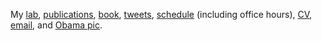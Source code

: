 My 
[lab](https://meclab.org),
[publications](https://scholar.google.com/citations?user=Dj-kPasAAAAJ&hl=en&oi=ao),
[book](https://www.amazon.com/o/ASIN/0262162393/ref=s9_asin_title/103-1396384-1927027),
[tweets](https://twitter.com/DoctorJosh), 
[schedule](https://docs.google.com/document/d/1-Jx9owNRMs1IbH1sXvOCXTqUIxyaJkOtlWzZfFVMZzQ/edit?usp=sharing) (including office hours),
[CV](https://drive.google.com/file/d/1ij9w22ngco-nB_RXE6q5QZMTujVL0DFY/view?usp=sharing),
[email](mailto:jbongard@uvm.edu),
and
[Obama pic](https://jbongard.github.io/img/2010_PECASE_HiRes.png).
